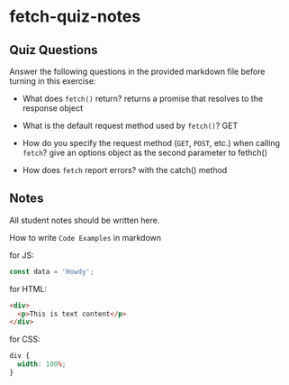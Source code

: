 # fetch-quiz-notes

## Quiz Questions

Answer the following questions in the provided markdown file before turning in this exercise:

- What does `fetch()` return?
  returns a promise that resolves to the response object

- What is the default request method used by `fetch()`?
  GET

- How do you specify the request method (`GET`, `POST`, etc.) when calling `fetch`?
  give an options object as the second parameter to fethch()

- How does `fetch` report errors?
  with the catch() method

## Notes

All student notes should be written here.

How to write `Code Examples` in markdown

for JS:

```javascript
const data = 'Howdy';
```

for HTML:

```html
<div>
  <p>This is text content</p>
</div>
```

for CSS:

```css
div {
  width: 100%;
}
```
